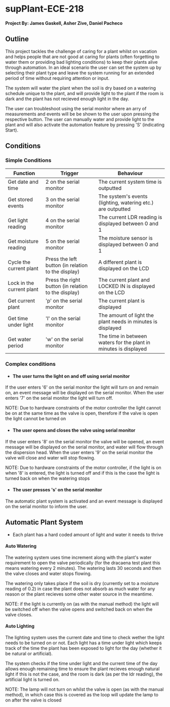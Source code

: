 # supPlant-ECE-218

#### Project By: James Gaskell, Asher Zive, Daniel Pacheco

## Outline

This project tackles the challenge of caring for a plant whilst on vacation and helps people that are not good at caring for plants (often forgetting to water them or providing bad lighting conditions) to keep their plants alive through automation. In an ideal scenario the user can set the system up by selecting their plant type and leave the system running for an extended period of time without requiring attention or input. 

The system will water the plant when the soil is dry based on a watering schedule unique to the plant, and will provide light to the plant if the room is dark and the plant has not recieved enough light in the day.

The user can troubleshoot using the serial monitor where an arry of measurements and events will be be shown to the user upon pressing the respective button. The user can manually water and provide light to the plant and will also activate the automation feature by pressing 'S' (indicating Start).

## Conditions

### Simple Conditions

|Function|Trigger|Behaviour|
|--------|---------|------------|
|Get date and time|2 on the serial monitor|The current system time is outputted|
|Get stored events|3 on the serial monitor|The system's events (lighting, watering etc.) are outputted|
|Get light reading|4 on the serial monitor|The current LDR reading is displayed between 0 and 1|
|Get moisture reading|5 on the serial monitor|The moisture sensor is displayed between 0 and 1|
|Cycle the current plant|Press the left button (in relation to the display)|A different plant is displayed on the LCD|
|Lock in the current plant|Press the right button (in relation to the display)|The current plant and LOCKED IN is displayed on the LCD|
|Get current plant|'p' on the serial monitor|The current plant is displayed|
|Get time under light|'l' on the serial monitor|The amount of light the plant needs in minutes is displayed|
|Get water period|'w' on the serial monitor|The time in between waters for the plant in minutes is displayed|

### Complex conditions

- #### The user turns the light on and off using serial monitor

If the user enters '6' on the serial monitor the light will turn on and remain on, an event message will be displayed on the serial monitor. When the user enters '7' on the serial monitor the light will turn off.

NOTE: Due to hardware constraints of the motor controller the light cannot be on at the same time as the valve is open, therefore if the valve is open the light cannot be turned on


- #### The user opens and closes the valve using serial monitor

If the user enters '8' on the serial monitor the valve will be opened, an event message will be displayed on the serial monitor, and water will flow through the dispersion head. When the user enters '9' on the serial monitor the valve will close and water will stop flowing.

NOTE: Due to hardware constraints of the motor controller, if the light is on when '8' is entered, the light is turned off and if this is the case the light is turned back on when the watering stops


- #### The user presses 's' on the serial monitor

The automatic plant system is activated and an event message is displayed on the serial monitor to inform the user. 


## Automatic Plant System

- Each plant has a hard coded amount of light and water it needs to thrive

#### Auto Watering

The watering system uses time increment along with the plant's water requirement to open the valve periodically (for the dracaena test plant this means watering every 2 minutes). The watering lasts 30 seconds and then the valve closes and water stops flowing. 

The watering only takes place if the soil is dry (currently set to a moisture reading of 0.2) in case the plant does not absorb as much water for any reason or the plant recieves some other water source in the meantime.

NOTE: if the light is currently on (as with the manual method) the light will be switched off when the valve opens and switched back on when the valve closes.

#### Auto Lighting

The lighting system uses the current date and time to check wether the light needs to be turned on or not. Each light has a time under light which keeps track of the time the plant has been exposed to light for the day (whether it be natural or artificial).

The system checks if the time under light and the current time of the day allows enough remaining time to ensure the plant recieves enough natural light if this is not the case, and the room is dark (as per the ldr reading), the artificial light is turned on.

NOTE: The lamp will not turn on whilst the valve is open (as with the manual method), in which case this is covered as the loop will update the lamp to on after the valve is closed